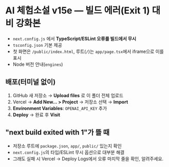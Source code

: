 # AI 체험소설 v15e — 빌드 에러(Exit 1) 대비 강화본

- `next.config.js` 에서 **TypeScript/ESLint 오류를 빌드에서 무시**
- `tsconfig.json` 기본 제공
- 첫 화면은 `/public/index.html`, 루트(`/`)는 `app/page.tsx`에서 iframe으로 이를 표시
- Node 버전 안내(`engines`)

## 배포(터미널 없이)
1) GitHub 새 저장소 → **Upload files** 로 이 폴더 전체 업로드
2) Vercel → **Add New… > Project** → 저장소 선택 → **Import**
3) **Environment Variables**: `OPENAI_API_KEY` 추가
4) **Deploy** → 완료 후 **Visit**

## "next build exited with 1"가 뜰 때
- 저장소 루트에 `package.json`, `app/`, `public/` 있는지 확인
- `next.config.js`의 타입/ESLint 무시 옵션으로 대부분 해결
- 그래도 실패 시 Vercel → Deploy Logs에서 오류 마지막 줄을 확인, 알려주세요.
